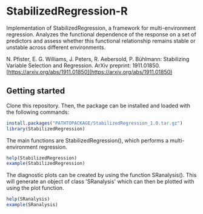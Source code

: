 # StabilizedRegression-R

Implementation of StabilizedRegression, a framework for
multi-environment regression. Analyzes the functional dependence of
the response on a set of predictors and assess whether this functional
relationship remains stable or unstable across different environments.

N. Pfister, E. G. Williams, J. Peters, R. Aebersold, P. Bühlmann: Stabilizing Variable Selection and Regression. ArXiv preprint: 1911.01850. [https://arxiv.org/abs/1911.01850](https://arxiv.org/abs/1911.01850)

## Getting started

Clone this repository. Then, the package can be installed and loaded with the following commands:

```R
install.packages("PATHTOPACKAGE/StabilizedRegression_1.0.tar.gz")
library(StabilizedRegression)
```

The main functions are StabilizedRegression(), which performs a multi-environment regression.

```R
help(StabilizedRegression)
example(StabilizedRegression)
```

The diagnostic plots can be created by using the function SRanalysis(). This will generate an object of class 'SRanalysis' which can then be plotted with using the plot function.

```R
help(SRanalysis)
example(SRanalysis)
```
